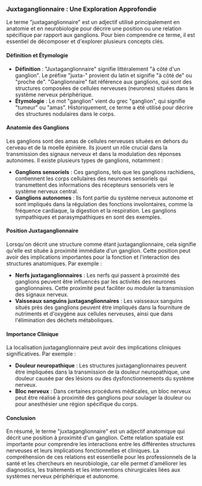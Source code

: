 ### Juxtaganglionnaire : Une Exploration Approfondie

Le terme "juxtaganglionnaire" est un adjectif utilisé principalement en anatomie et en neurobiologie pour décrire une position ou une relation spécifique par rapport aux ganglions. Pour bien comprendre ce terme, il est essentiel de décomposer et d'explorer plusieurs concepts clés.

#### Définition et Étymologie

- **Définition** : "Juxtaganglionnaire" signifie littéralement "à côté d'un ganglion". Le préfixe "juxta-" provient du latin et signifie "à côté de" ou "proche de". "Ganglionnaire" fait référence aux ganglions, qui sont des structures composées de cellules nerveuses (neurones) situées dans le système nerveux périphérique.
- **Étymologie** : Le mot "ganglion" vient du grec "ganglion", qui signifie "tumeur" ou "amas". Historiquement, ce terme a été utilisé pour décrire des structures nodulaires dans le corps.

#### Anatomie des Ganglions

Les ganglions sont des amas de cellules nerveuses situées en dehors du cerveau et de la moelle épinière. Ils jouent un rôle crucial dans la transmission des signaux nerveux et dans la modulation des réponses autonomes. Il existe plusieurs types de ganglions, notamment :

- **Ganglions sensoriels** : Ces ganglions, tels que les ganglions rachidiens, contiennent les corps cellulaires des neurones sensoriels qui transmettent des informations des récepteurs sensoriels vers le système nerveux central.
- **Ganglions autonomes** : Ils font partie du système nerveux autonome et sont impliqués dans la régulation des fonctions involontaires, comme la fréquence cardiaque, la digestion et la respiration. Les ganglions sympathiques et parasympathiques en sont des exemples.

#### Position Juxtaganglionnaire

Lorsqu'on décrit une structure comme étant juxtaganglionnaire, cela signifie qu'elle est située à proximité immédiate d'un ganglion. Cette position peut avoir des implications importantes pour la fonction et l'interaction des structures anatomiques. Par exemple :

- **Nerfs juxtaganglionnaires** : Les nerfs qui passent à proximité des ganglions peuvent être influencés par les activités des neurones ganglionnaires. Cette proximité peut faciliter ou moduler la transmission des signaux nerveux.
- **Vaisseaux sanguins juxtaganglionnaires** : Les vaisseaux sanguins situés près des ganglions peuvent être impliqués dans la fourniture de nutriments et d'oxygène aux cellules nerveuses, ainsi que dans l'élimination des déchets métaboliques.

#### Importance Clinique

La localisation juxtaganglionnaire peut avoir des implications cliniques significatives. Par exemple :

- **Douleur neuropathique** : Les structures juxtaganglionnaires peuvent être impliquées dans la transmission de la douleur neuropathique, une douleur causée par des lésions ou des dysfonctionnements du système nerveux.
- **Bloc nerveux** : Dans certaines procédures médicales, un bloc nerveux peut être réalisé à proximité des ganglions pour soulager la douleur ou pour anesthésier une région spécifique du corps.

#### Conclusion

En résumé, le terme "juxtaganglionnaire" est un adjectif anatomique qui décrit une position à proximité d'un ganglion. Cette relation spatiale est importante pour comprendre les interactions entre les différentes structures nerveuses et leurs implications fonctionnelles et cliniques. La compréhension de ces relations est essentielle pour les professionnels de la santé et les chercheurs en neurobiologie, car elle permet d'améliorer les diagnostics, les traitements et les interventions chirurgicales liées aux systèmes nerveux périphérique et autonome.